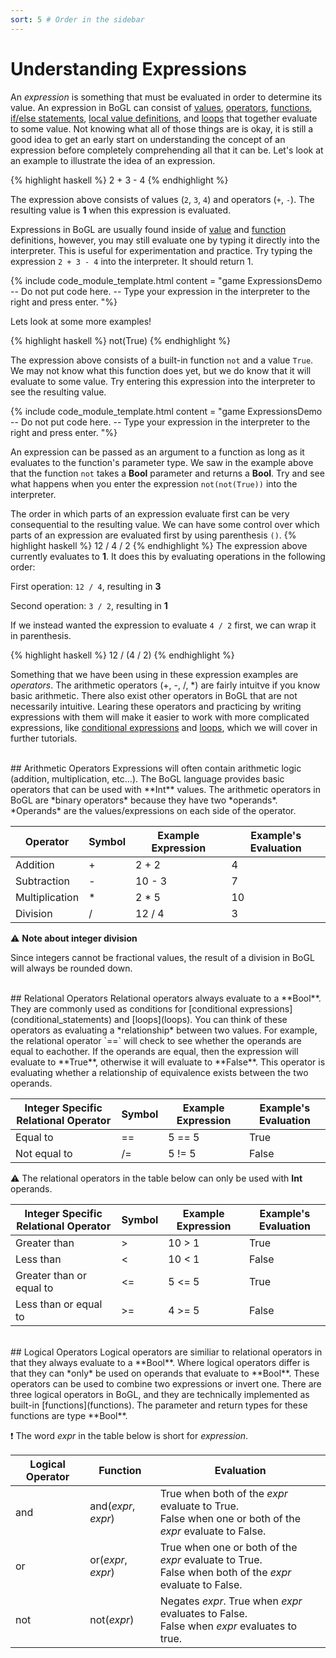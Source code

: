 ```yaml
---
sort: 5 # Order in the sidebar
---
```


# Understanding Expressions

An *expression* is something that must be evaluated in order to determine its value. An expression in BoGL can consist of [values](values), [operators](expressions#arithmetic-operators), [functions](./functions), [if/else statements](./conditional_statements), [local value definitions](./lets), and [loops](./loops) that together evaluate to some value. Not knowing what all of those things are is okay, it is still a good idea to get an early start on understanding the concept of an expression before completely comprehending all that it can be. Let's look at an example to illustrate the idea of an expression.

{% highlight haskell %}
2 + 3 - 4
{% endhighlight %}

The expression above consists of values (`2`, `3`, `4`) and operators (`+`, `-`). The resulting value is **1** when this expression is evaluated.

Expressions in BoGL are usually found inside of [value](./values) and [function](./functions) definitions, however, you may still evaluate one by typing it directly into the interpreter. This is useful for experimentation and practice. Try typing the expression `2 + 3 - 4` into the interpreter. It should return 1.

{% include code_module_template.html
content = "game ExpressionsDemo
-- Do not put code here.
-- Type your expression in the interpreter to the right and press enter.
"%}

Lets look at some more examples!

{% highlight haskell %}
not(True)
{% endhighlight %}

The expression above consists of a built-in function `not` and a value `True`. We may not know what this function does yet, but we do know that it will evaluate to some value. Try entering this expression into the interpreter to see the resulting value.

{% include code_module_template.html
content = "game ExpressionsDemo
-- Do not put code here.
-- Type your expression in the interpreter to the right and press enter.
"%}

An expression can be passed as an argument to a function as long as it evaluates to the function's parameter type. We saw in the example above that the function `not` takes a **Bool** parameter and returns a **Bool**. Try and see what happens when you enter the expression `not(not(True))` into the interpreter.

The order in which parts of an expression evaluate first can be very consequential to the resulting value.
We can have some control over which parts of an expression are evaluated first by using parenthesis `()`.
{% highlight haskell %}
12 / 4 / 2
{% endhighlight %}
The expression above currently evaluates to **1**. It does this by evaluating operations in the following order:

First operation: `12 / 4`, resulting in **3**

Second operation: `3 / 2`, resulting in **1**

If we instead wanted the expression to evaluate `4 / 2` first, we can wrap it in parenthesis.

{% highlight haskell %}
12 / (4 / 2)
{% endhighlight %}


Something that we have been using in these expression examples are *operators*. The arithmetic operators (+, -, /, \*) are fairly intuitve if you know basic arithmetic. There also exist other operators in BoGL that are not necessarily intuitive. Learing these operators and practicing by writing expressions with them will make it easier to work with more complicated expressions, like [conditional expressions](conditional_statements) and [loops](loops), which we will cover in further tutorials.

<br/>
## Arithmetic Operators
Expressions will often contain arithmetic logic (addition, multiplication, etc...). The BoGL language provides basic operators that can be used with **Int** values. The arithmetic operators in BoGL are *binary operators* because they have two *operands*. *Operands* are the values/expressions on each side of the operator.

| Operator       | Symbol | Example Expression | Example's Evaluation |
|----------------|--------|--------------------|----------------------|
| Addition       | +      | 2 + 2              | 4                    |
| Subtraction    | -      | 10 - 3             | 7                    |
| Multiplication | *      | 2 * 5              | 10                   |
| Division       | /      | 12 / 4             | 3                    |

:warning: **Note about integer division**

Since integers cannot be fractional values, the result of a division in BoGL will always be rounded down.

<br/>
## Relational Operators
Relational operators always evaluate to a **Bool**. They are commonly used as conditions for [conditional expressions](conditional_statements) and [loops](loops). You can think of these operators as evaluating a *relationship* between two values. For example, the relational operator `==` will check to see whether the operands are equal to eachother. If the operands are equal, then the expression will evaluate to **True**, otherwise it will evaluate to **False**. This operator is evaluating whether a relationship of equivalence exists between the two operands.

| Integer Specific Relational Operator  | Symbol | Example Expression | Example's Evaluation |
|---------------------------------------|--------|--------------------|----------------------|
| Equal to                              | ==     | 5 == 5             | True                 |
| Not equal to                          | /=     | 5 != 5             | False                |

:warning: The relational operators in the table below can only be used with **Int** operands.

| Integer Specific Relational Operator  | Symbol | Example Expression | Example's Evaluation |
|---------------------------------------|--------|--------------------|----------------------|
| Greater than                          | >      | 10 > 1             | True                 |
| Less than                             | <      | 10 < 1             | False                |
| Greater than or equal to              | <=     | 5 <= 5             | True                 |
| Less than or equal to                 | >=     | 4 >= 5             | False                |

<br/>
## Logical Operators
Logical operators are similiar to relational operators in that they always evaluate to a **Bool**. Where logical operators differ is that they can *only* be used on operands that evaluate to **Bool**. These operators can be used to combine two expressions or invert one. There are three logical operators in BoGL, and they are technically implemented as built-in [functions](functions). The parameter and return types for these functions are type **Bool**.

:exclamation: The word *expr* in the table below is short for *expression*.

| Logical Operator | Function             | Evaluation                                                                                                |
|------------------|----------------------|-----------------------------------------------------------------------------------------------------------|
| and              | and(*expr*, *expr*)  | True when both of the *expr* evaluate to True.<br>False when one or both of the *expr* evaluate to False. |
| or               | or(*expr*, *expr*)   | True when one or both of the *expr* evaluate to True.<br>False when both of the *expr* evaluate to False. |
| not              | not(*expr*)          | Negates *expr*. True when *expr* evaluates to False.<br>False when *expr* evaluates to true.              |
